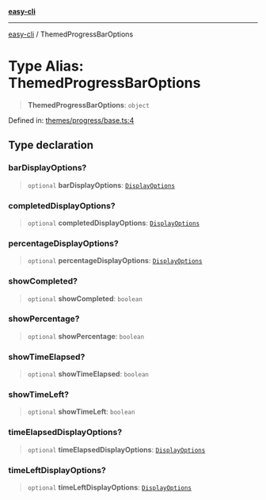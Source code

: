 [**easy-cli**](../README.md)

***

[easy-cli](../globals.md) / ThemedProgressBarOptions

# Type Alias: ThemedProgressBarOptions

> **ThemedProgressBarOptions**: `object`

Defined in: [themes/progress/base.ts:4](https://github.com/patrickeaton/easy-cli/blob/ab5cb143feca4db651c6301eb08aa7237cd71b79/src/themes/progress/base.ts#L4)

## Type declaration

### barDisplayOptions?

> `optional` **barDisplayOptions**: [`DisplayOptions`](DisplayOptions.md)

### completedDisplayOptions?

> `optional` **completedDisplayOptions**: [`DisplayOptions`](DisplayOptions.md)

### percentageDisplayOptions?

> `optional` **percentageDisplayOptions**: [`DisplayOptions`](DisplayOptions.md)

### showCompleted?

> `optional` **showCompleted**: `boolean`

### showPercentage?

> `optional` **showPercentage**: `boolean`

### showTimeElapsed?

> `optional` **showTimeElapsed**: `boolean`

### showTimeLeft?

> `optional` **showTimeLeft**: `boolean`

### timeElapsedDisplayOptions?

> `optional` **timeElapsedDisplayOptions**: [`DisplayOptions`](DisplayOptions.md)

### timeLeftDisplayOptions?

> `optional` **timeLeftDisplayOptions**: [`DisplayOptions`](DisplayOptions.md)
